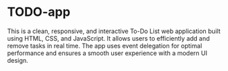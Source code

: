 # TODO-app
This is a clean, responsive, and interactive To-Do List web application built using HTML, CSS, and JavaScript. It allows users to efficiently add and remove tasks in real time. The app uses event delegation for optimal performance and ensures a smooth user experience with a modern UI design.

